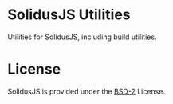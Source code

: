 # SolidusJS Utilities
Utilities for SolidusJS, including build utilities.

# License
SolidusJS is provided under the [BSD-2](https://github.com/Perivel/solidus.js/blob/master/LICENSE) License.